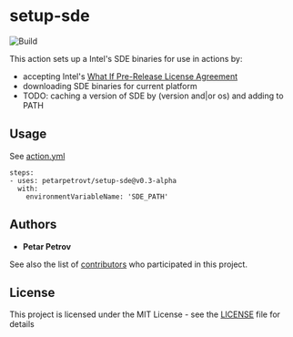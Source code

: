 # setup-sde

![Build](https://github.com/petarpetrovt/setup-sde/workflows/Build/badge.svg?branch=master)

This action sets up a Intel's SDE binaries for use in actions by:

* accepting Intel's [What If Pre-Release License Agreement](https://software.intel.com/protected-download/267266/144917)
* downloading SDE binaries for current platform
* TODO: caching a version of SDE by (version and|or os) and adding to PATH

## Usage

See [action.yml](https://github.com/petarpetrovt/setup-sde/action.yml)

```
steps:
- uses: petarpetrovt/setup-sde@v0.3-alpha
  with:
    environmentVariableName: 'SDE_PATH'
```

## Authors

* **Petar Petrov**

See also the list of [contributors](https://github.com/SharpPTP/setup-sde/graphs/contributors) who participated in this project.

## License

This project is licensed under the MIT License - see the [LICENSE](LICENSE) file for details
